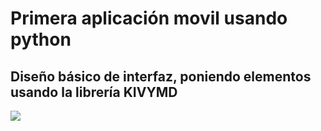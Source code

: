 # Primera aplicación movil usando python
## Diseño básico de interfaz, poniendo elementos usando la librería KIVYMD

![](C:\Users\Faruck\PycharmProjects\firstApp\images\mainpy.png)